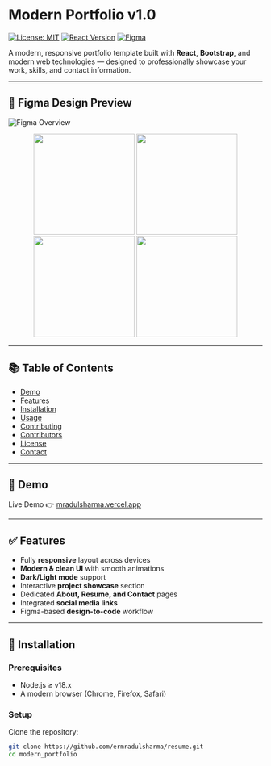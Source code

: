 # Modern Portfolio v1.0

[![License: MIT](https://img.shields.io/badge/license-MIT-blue.svg)](https://opensource.org/licenses/MIT)
[![React Version](https://img.shields.io/badge/React-19.1.0-blue.svg)](https://reactjs.org/)
[![Figma](https://img.shields.io/badge/Figma-Design-blue?logo=figma)](https://www.figma.com/)

A modern, responsive portfolio template built with **React**, **Bootstrap**, and modern web technologies — designed to professionally showcase your work, skills, and contact information.

---

## 📐 Figma Design Preview

![Figma Overview](https://github.com/user-attachments/assets/f873090b-7475-4687-8f82-34c9d05e4527)

<div align="center">
  <img src="https://github.com/user-attachments/assets/b633a5fc-840a-4aba-ab53-05f7559542ba" width="200" />
  <img src="https://github.com/user-attachments/assets/e13fd02c-4ccd-443f-b2db-66218416ed87" width="200" />
  <img src="https://github.com/user-attachments/assets/6fdec2e1-d1d5-4a52-87d4-68ae6deb5e73" width="200" />
  <img src="https://github.com/user-attachments/assets/28247f27-f437-445f-a5b2-f70e574d407a" width="200" />
</div>

---

## 📚 Table of Contents

- [Demo](#-demo)
- [Features](#-features)
- [Installation](#-installation)
- [Usage](#-usage)
- [Contributing](#-contributing)
- [Contributors](#-contributors)
- [License](#-license)
- [Contact](#-contact)

---

## 🚀 Demo

Live Demo 👉 [mradulsharma.vercel.app](https://mradulsharma.vercel.app/)

---

## ✅ Features

- Fully **responsive** layout across devices
- **Modern & clean UI** with smooth animations
- **Dark/Light mode** support
- Interactive **project showcase** section
- Dedicated **About, Resume, and Contact** pages
- Integrated **social media links**
- Figma-based **design-to-code** workflow

---

## 🧩 Installation

### Prerequisites

- Node.js ≥ v18.x
- A modern browser (Chrome, Firefox, Safari)

### Setup

Clone the repository:

```bash
git clone https://github.com/ermradulsharma/resume.git
cd modern_portfolio
